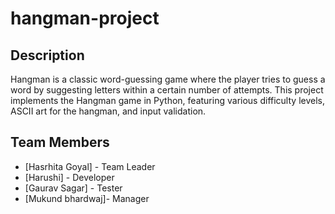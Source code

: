 # hangman-project

## Description
Hangman is a classic word-guessing game where the player tries to guess a word by suggesting letters within a certain number of attempts. This project implements the Hangman game in Python, featuring various difficulty levels, ASCII art for the hangman, and input validation.

## Team Members
- [Hasrhita Goyal] - Team Leader
- [Harushi] - Developer
- [Gaurav Sagar] - Tester
- [Mukund bhardwaj]- Manager
